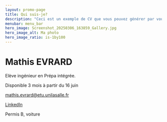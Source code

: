 ```yaml
---
layout: promo-page
title: Qui suis-je?
description: "Ceci est un exemple de CV que vous pouvez générer par vous-même"
menubar: menu_bar
hero_image: Screenshot_20250306_163859_Gallery.jpg
hero_image_alt: Ma photo
hero_image_ratio: is-1by100
---
```


# Mathis EVRARD
Elève ingénieur en Prépa intégrée. 


Disponible 3 mois à partir du 16 juin

[mathis.evrard@etu.unilasalle.fr](mailto:mathis.evrard@etu.unilasalle.fr)

[LinkedIn](https://www.linkedin.com/in/mathis-evrard-454859240/)

Permis B, voiture

